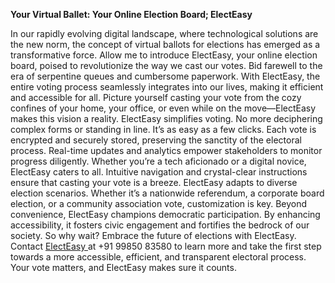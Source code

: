 **Your Virtual Ballet: Your Online Election Board; ElectEasy**


In our rapidly evolving digital landscape, where technological solutions are the new
norm, the concept of virtual ballots for elections has emerged as a transformative force.
Allow me to introduce ElectEasy, your online election board, poised to revolutionize the
way we cast our votes.
Bid farewell to the era of serpentine queues and cumbersome paperwork. With
ElectEasy, the entire voting process seamlessly integrates into our lives, making it
efficient and accessible for all. Picture yourself casting your vote from the cozy confines
of your home, your office, or even while on the move—ElectEasy makes this vision a
reality.
ElectEasy simplifies voting. No more deciphering complex forms or standing in line. It’s
as easy as a few clicks. Each vote is encrypted and securely stored, preserving the
sanctity of the electoral process. Real-time updates and analytics empower
stakeholders to monitor progress diligently. Whether you’re a tech aficionado or a digital
novice, ElectEasy caters to all. Intuitive navigation and crystal-clear instructions ensure
that casting your vote is a breeze. ElectEasy adapts to diverse election scenarios.
Whether it’s a nationwide referendum, a corporate board election, or a community
association vote, customization is key. Beyond convenience, ElectEasy champions
democratic participation. By enhancing accessibility, it fosters civic engagement and
fortifies the bedrock of our society.
So why wait? Embrace the future of elections with ElectEasy. Contact <a href="(https://www.electeasy.com/)">ElectEasy </a>  at +91
99850 83580 to learn more and take the first step towards a more accessible, efficient,
and transparent electoral process. Your vote matters, and ElectEasy makes sure it
counts.
